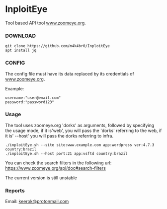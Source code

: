 # InploitEye

Tool based API tool www.zoomeye.org.

### DOWNLOAD
```
git clone https://github.com/m4k4br0/InploitEye
apt install jq
```
### CONFIG

The config file must have its data replaced by its credentials of www.zoomeye.org.

Example:
```
username:"user@email.com"
password:"password123"
```
### Usage

The tool uses zoomeye.org 'dorks' as arguments, followed by specifying the usage mode, if it is'web', you will pass the 'dorks' referring to the web, if it is' --host' you will pass the dorks referring to infra.
```
./inploitEye.sh --site site:www.example.com app:wordpress ver:4.7.3 country:brazil
./inploitEye.sh --host port:21 app:vsftd country:brazil
```
You can check the search filters in the following url: https://www.zoomeye.org/api/doc#search-filters

The current version is still unstable

### Reports
Email: keerok@protonmail.com
